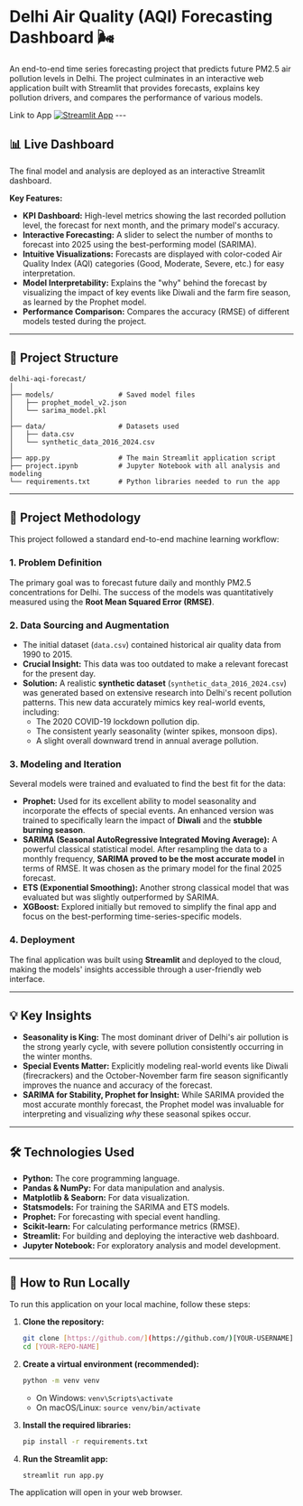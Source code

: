 # Delhi Air Quality (AQI) Forecasting Dashboard 🌬️

An end-to-end time series forecasting project that predicts future PM2.5 air pollution levels in Delhi. The project culminates in an interactive web application built with Streamlit that provides forecasts, explains key pollution drivers, and compares the performance of various models.

 Link to App
[![Streamlit App](https://static.streamlit.io/badges/streamlit_badge_black_white.svg)](https://aditya-j101-air-quality-index-app-puulo1.streamlit.app/)  ---

## 📊 Live Dashboard

The final model and analysis are deployed as an interactive Streamlit dashboard.



**Key Features:**
* **KPI Dashboard:** High-level metrics showing the last recorded pollution level, the forecast for next month, and the primary model's accuracy.
* **Interactive Forecasting:** A slider to select the number of months to forecast into 2025 using the best-performing model (SARIMA).
* **Intuitive Visualizations:** Forecasts are displayed with color-coded Air Quality Index (AQI) categories (Good, Moderate, Severe, etc.) for easy interpretation.
* **Model Interpretability:** Explains the "why" behind the forecast by visualizing the impact of key events like Diwali and the farm fire season, as learned by the Prophet model.
* **Performance Comparison:** Compares the accuracy (RMSE) of different models tested during the project.

---

## 📂 Project Structure

```
delhi-aqi-forecast/
│
├── models/                # Saved model files
│   ├── prophet_model_v2.json
│   └── sarima_model.pkl
│
├── data/                  # Datasets used
│   ├── data.csv
│   └── synthetic_data_2016_2024.csv
│
├── app.py                 # The main Streamlit application script
├── project.ipynb          # Jupyter Notebook with all analysis and modeling
└── requirements.txt       # Python libraries needed to run the app
```

---

## 📝 Project Methodology

This project followed a standard end-to-end machine learning workflow:

### 1. Problem Definition
The primary goal was to forecast future daily and monthly PM2.5 concentrations for Delhi. The success of the models was quantitatively measured using the **Root Mean Squared Error (RMSE)**.

### 2. Data Sourcing and Augmentation
* The initial dataset (`data.csv`) contained historical air quality data from 1990 to 2015.
* **Crucial Insight:** This data was too outdated to make a relevant forecast for the present day.
* **Solution:** A realistic **synthetic dataset** (`synthetic_data_2016_2024.csv`) was generated based on extensive research into Delhi's recent pollution patterns. This new data accurately mimics key real-world events, including:
    * The 2020 COVID-19 lockdown pollution dip.
    * The consistent yearly seasonality (winter spikes, monsoon dips).
    * A slight overall downward trend in annual average pollution.

### 3. Modeling and Iteration
Several models were trained and evaluated to find the best fit for the data:

* **Prophet:** Used for its excellent ability to model seasonality and incorporate the effects of special events. An enhanced version was trained to specifically learn the impact of **Diwali** and the **stubble burning season**.
* **SARIMA (Seasonal AutoRegressive Integrated Moving Average):** A powerful classical statistical model. After resampling the data to a monthly frequency, **SARIMA proved to be the most accurate model** in terms of RMSE. It was chosen as the primary model for the final 2025 forecast.
* **ETS (Exponential Smoothing):** Another strong classical model that was evaluated but was slightly outperformed by SARIMA.
* **XGBoost:** Explored initially but removed to simplify the final app and focus on the best-performing time-series-specific models.

### 4. Deployment
The final application was built using **Streamlit** and deployed to the cloud, making the models' insights accessible through a user-friendly web interface.

---

## 💡 Key Insights

* **Seasonality is King:** The most dominant driver of Delhi's air pollution is the strong yearly cycle, with severe pollution consistently occurring in the winter months.
* **Special Events Matter:** Explicitly modeling real-world events like Diwali (firecrackers) and the October-November farm fire season significantly improves the nuance and accuracy of the forecast.
* **SARIMA for Stability, Prophet for Insight:** While SARIMA provided the most accurate monthly forecast, the Prophet model was invaluable for interpreting and visualizing *why* these seasonal spikes occur.

---

## 🛠️ Technologies Used

* **Python:** The core programming language.
* **Pandas & NumPy:** For data manipulation and analysis.
* **Matplotlib & Seaborn:** For data visualization.
* **Statsmodels:** For training the SARIMA and ETS models.
* **Prophet:** For forecasting with special event handling.
* **Scikit-learn:** For calculating performance metrics (RMSE).
* **Streamlit:** For building and deploying the interactive web dashboard.
* **Jupyter Notebook:** For exploratory analysis and model development.

---

## 🚀 How to Run Locally

To run this application on your local machine, follow these steps:

1.  **Clone the repository:**
    ```bash
    git clone [https://github.com/](https://github.com/)[YOUR-USERNAME]/[YOUR-REPO-NAME].git
    cd [YOUR-REPO-NAME]
    ```

2.  **Create a virtual environment (recommended):**
    ```bash
    python -m venv venv
    ```
    * On Windows: `venv\Scripts\activate`
    * On macOS/Linux: `source venv/bin/activate`

3.  **Install the required libraries:**
    ```bash
    pip install -r requirements.txt
    ```

4.  **Run the Streamlit app:**
    ```bash
    streamlit run app.py
    ```

The application will open in your web browser.

